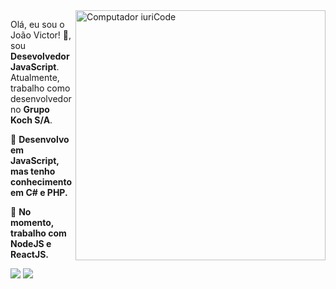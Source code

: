 <img src="https://raw.githubusercontent.com/MicaelliMedeiros/micaellimedeiros/master/image/computer-illustration.png" min-width="400px" max-width="400px" width="400px" align="right" alt="Computador iuriCode">

<p align="left"> 
Olá, eu sou o João Victor! 👋, sou<strong> Desevolvedor JavaScript</strong>.<br>
Atualmente, trabalho como desenvolvedor no <strong>Grupo Koch S/A</strong>.
</p>

<p align="left">
  🦄 <strong>Desenvolvo em JavaScript, mas tenho conhecimento em C# e PHP.</strong>
</p>

<p align="left">
  💼 <strong>No momento, trabalho com NodeJS e ReactJS.</strong>
</p>

<p align="left">
  <a href="#" alt="Gmail">
  <img src="https://img.shields.io/badge/-Gmail-FF0000?style=flat-square&labelColor=FF0000&logo=gmail&logoColor=white&link=https://criarmeulink.com.br/u/1678468618"/></a>

  <a href="#" alt="Linkedin">
  <img src="https://img.shields.io/badge/-Linkedin-0e76a8?style=flat-square&logo=Linkedin&logoColor=white&link=https://www.linkedin.com/in/jo%C3%A3o-victor-marcon-0ba941232/"/></a>
</p> 

